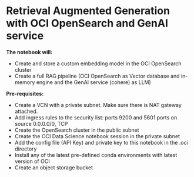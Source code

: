 # Retrieval Augmented Generation with OCI OpenSearch and GenAI service

**The notebook will:**
- Create and store a custom embedding model in the OCI OpenSearch cluster
- Create a full RAG pipeline (OCI OpenSearch as Vector database and in-memory engine and the GenAI service (cohere) as LLM)

**Pre-requisites:**

- Create a VCN with a private subnet. Make sure there is NAT gateway attached.
- Add ingress rules to the security list: ports 9200 and 5601 ports on source 0.0.0.0/0, TCP
- Create the OpenSearch cluster in the public subnet
- Create the OCI Data Science notebook session in the private subnet
- Add the config file (API Key) and private key to this notebook in the .oci directory
- Install any of the latest pre-defined conda environments with latest version of OCI
- Create an object storage bucket
